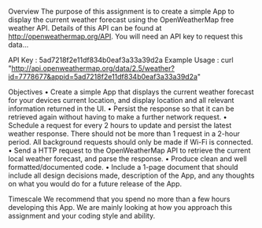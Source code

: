 Overview
The purpose of this assignment is to create a simple App to display the current weather forecast using the OpenWeatherMap free weather API.  Details of this API can be found at http://openweathermap.org/API.   You will need an API key to request this data…

API Key : 5ad7218f2e11df834b0eaf3a33a39d2a
Example Usage : curl "http://api.openweathermap.org/data/2.5/weather?id=7778677&appid=5ad7218f2e11df834b0eaf3a33a39d2a"

Objectives
•	Create a simple App that displays the current weather forecast for your devices current location, and display location and all relevant information returned in the UI.
•	Persist the response so that it can be retrieved again without having to make a further network request.
•	Schedule a request for every 2 hours to update and persist the latest weather response.  There should not be more than 1 request in a 2-hour period.  All background requests should only be made if Wi-Fi is connected.
•	Send a HTTP request to the OpenWeatherMap API to retrieve the current local weather forecast, and parse the response.
•	Produce clean and well formatted/documented code.
•	Include a 1-page document that should include all design decisions made, description of the App, and any thoughts on what you would do for a future release of the App.

Timescale
We recommend that you spend no more than a few hours developing this App.  We are mainly looking at how you approach this assignment and your coding style and ability.
